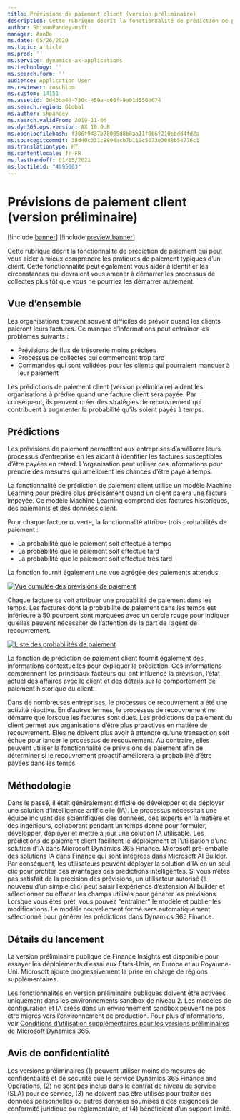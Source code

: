 ```yaml
---
title: Prévisions de paiement client (version préliminaire)
description: Cette rubrique décrit la fonctionnalité de prédiction de paiement qui peut vous aider à mieux comprendre les pratiques de paiement typiques d’un client. Cette fonctionnalité peut également vous aider à identifier les circonstances qui devraient vous amener à démarrer les processus de collecte plus tôt que vous ne pourriez les démarrer autrement.
author: ShivamPandey-msft
manager: AnnBe
ms.date: 05/26/2020
ms.topic: article
ms.prod: ''
ms.service: dynamics-ax-applications
ms.technology: ''
ms.search.form: ''
audience: Application User
ms.reviewer: roschlom
ms.custom: 14151
ms.assetid: 3d43ba40-780c-459a-a66f-9a01d556e674
ms.search.region: Global
ms.author: shpandey
ms.search.validFrom: 2019-11-06
ms.dyn365.ops.version: AX 10.0.8
ms.openlocfilehash: f306f9437b78005d8b8aa11f0b6f210ebdd4fd2a
ms.sourcegitcommit: 38d40c331c8894acb7b119c5073e3088b54776c1
ms.translationtype: HT
ms.contentlocale: fr-FR
ms.lasthandoff: 01/15/2021
ms.locfileid: "4995063"
---
```

# <a name="customer-payment-predictions-preview"></a>Prévisions de paiement client (version préliminaire)

[!include [banner](../includes/banner.md)]
[!include [preview banner](../includes/preview-banner.md)]

Cette rubrique décrit la fonctionnalité de prédiction de paiement qui peut vous aider à mieux comprendre les pratiques de paiement typiques d’un client. Cette fonctionnalité peut également vous aider à identifier les circonstances qui devraient vous amener à démarrer les processus de collectes plus tôt que vous ne pourriez les démarrer autrement.

## <a name="overview"></a>Vue d’ensemble

Les organisations trouvent souvent difficiles de prévoir quand les clients paieront leurs factures. Ce manque d’informations peut entraîner les problèmes suivants :

- Prévisions de flux de trésorerie moins précises
- Processus de collectes qui commencent trop tard
- Commandes qui sont validées pour les clients qui pourraient manquer à leur paiement

Les prédictions de paiement client (version préliminaire) aident les organisations à prédire quand une facture client sera payée. Par conséquent, ils peuvent créer des stratégies de recouvrement qui contribuent à augmenter la probabilité qu’ils soient payés à temps.

## <a name="predictions"></a>Prédictions

Les prévisions de paiement permettent aux entreprises d’améliorer leurs processus d’entreprise en les aidant à identifier les factures susceptibles d’être payées en retard. L’organisation peut utiliser ces informations pour prendre des mesures qui améliorent les chances d’être payé à temps.

La fonctionnalité de prédiction de paiement client utilise un modèle Machine Learning pour prédire plus précisément quand un client paiera une facture impayée. Ce modèle Machine Learning comprend des factures historiques, des paiements et des données client.

Pour chaque facture ouverte, la fonctionnalité attribue trois probabilités de paiement :

- La probabilité que le paiement soit effectué à temps
- La probabilité que le paiement soit effectué tard
- La probabilité que le paiement soit effectué très tard

La fonction fournit également une vue agrégée des paiements attendus.

[![Vue cumulée des prévisions de paiement](./media/graphic-payment-reports.png)](./media/graphic-payment-reports.png)

Chaque facture se voit attribuer une probabilité de paiement dans les temps. Les factures dont la probabilité de paiement dans les temps est inférieure à 50 pourcent sont marquées avec un cercle rouge pour indiquer qu’elles peuvent nécessiter de l’attention de la part de l’agent de recouvrement.

[![Liste des probabilités de paiement](./media/customer-pymnt-probability-list.png)](./media/customer-pymnt-probability-list.png)

La fonction de prédiction de paiement client fournit également des informations contextuelles pour expliquer la prédiction. Ces informations comprennent les principaux facteurs qui ont influencé la prévision, l’état actuel des affaires avec le client et des détails sur le comportement de paiement historique du client.

Dans de nombreuses entreprises, le processus de recouvrement a été une activité réactive. En d’autres termes, le processus de recouvrement ne démarre que lorsque les factures sont dues. Les prédictions de paiement du client permet aux organisations d’être plus proactives en matière de recouvrement. Elles ne doivent plus avoir à attendre qu’une transaction soit échue pour lancer le processus de recouvrement. Au contraire, elles peuvent utiliser la fonctionnalité de prévisions de paiement afin de déterminer si le recouvrement proactif améliorera la probabilité d’être payées dans les temps.

## <a name="methodology"></a>Méthodologie

Dans le passé, il était généralement difficile de développer et de déployer une solution d’intelligence artificielle (IA). Le processus nécessitait une équipe incluant des scientifiques des données, des experts en la matière et des ingénieurs, collaborant pendant un temps donné pour formuler, développer, déployer et mettre à jour une solution IA utilisable. Les prédictions de paiement client facilitent le déploiement et l’utilisation d’une solution d’IA dans Microsoft Dynamics 365 Finance. Microsoft pré-emballe des solutions IA dans Finance qui sont intégrées dans Microsoft AI Builder. Par conséquent, les utilisateurs peuvent déployer la solution d’IA en un seul clic pour profiter des avantages des prédictions intelligentes. Si vous n’êtes pas satisfait de la précision des prévisions, un utilisateur autorisé (à nouveau d’un simple clic) peut saisir l’expérience d’extension AI builder et sélectionner ou effacer les champs utilisés pour générer les prévisions. Lorsque vous êtes prêt, vous pouvez "entraîner" le modèle et publier les modifications. Le modèle nouvellement formé sera automatiquement sélectionné pour générer les prédictions dans Dynamics 365 Finance.

## <a name="release-details"></a>Détails du lancement

La version préliminaire publique de Finance Insights est disponible pour essayer les déploiements d’essai aux États-Unis, en Europe et au Royaume-Uni. Microsoft ajoute progressivement la prise en charge de régions supplémentaires.

Les fonctionnalités en version préliminaire publiques doivent être activées uniquement dans les environnements sandbox de niveau 2. Les modèles de configuration et IA créés dans un environnement sandbox peuvent ne pas être migrés vers l’environnement de production. Pour plus d’informations, voir [Conditions d’utilisation supplémentaires pour les versions préliminaires de Microsoft Dynamics 365](https://docs.microsoft.com/dynamics365/fin-ops-core/fin-ops/get-started/public-preview-terms).

## <a name="privacy-notice"></a>Avis de confidentialité

Les versions préliminaires (1) peuvent utiliser moins de mesures de confidentialité et de sécurité que le service Dynamics 365 Finance and Operations, (2) ne sont pas inclus dans le contrat de niveau de service (SLA) pour ce service, (3) ne doivent pas être utilisés pour traiter des données personnelles ou autres données soumises à des exigences de conformité juridique ou réglementaire, et (4) bénéficient d’un support limité.
